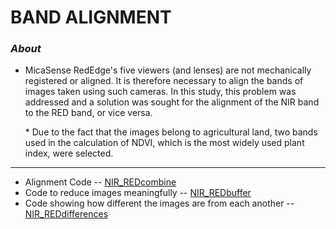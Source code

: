 # BAND ALIGNMENT

### *About*

- MicaSense RedEdge's five viewers (and lenses) are not mechanically registered or aligned. It is therefore necessary to align the bands of images taken using such cameras. In this study, this problem was addressed and a solution was sought for the alignment of the NIR band to the RED band, or vice versa.
 
  \* Due to the fact that the images belong to agricultural land, two bands used in the calculation of NDVI, which is the most widely used plant index, were selected.

--------------------------------
- Alignment Code -- [NIR_REDcombine](https://github.com/zeynepmirayertunc/image_alignment/blob/master/NIR_REDcombine.py)
- Code to reduce images meaningfully -- [NIR_REDbuffer](https://github.com/zeynepmirayertunc/image_alignment/blob/master/NIR_REDbuffer.py)
- Code showing how different the images are from each another -- [NIR_REDdifferences](https://github.com/zeynepmirayertunc/image_alignment/blob/master/NIR_REDdifferences.py)
